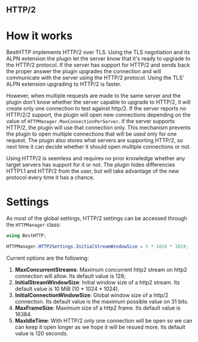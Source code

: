 ## HTTP/2

# How it works

BestHTTP implements HTTP/2 over TLS. Using the TLS negotiation and its ALPN extension the plugin let the server know that it's ready to upgrade to the HTTP/2 protocol. 
If the server has support for HTTP/2 and sends back the proper answer the plugin upgrades the connection and will communicate with the server using the HTTP/2 protocol. Using the TLS' ALPN extension upgrading to HTTP/2 is faster.

However, when multiple requests are made to the same server and the plugin don't know whether the server capable to upgrade to HTTP/2, it will create only one connection to test against http/2. If the server reports no HTTP/2/2 support, the plugin will open new connections depending on the value of `HTTPManager.MaxConnectionPerServer`. if the server supports HTTP/2, the plugin will use that connection only.
This mechanism prevents the plugin to open multiple connections that will be used only for one request. The plugin also stores what servers are supporting HTTP/2, so next time it can decide whether it should open multiple connections or not.

Using HTTP/2 is seemless and requires no prior knowledge whether any target servers has support for it or not. The plugin hides differencies HTTP1.1 and HTTP/2 from the user, but will take advantage of the new protocol every time it has a chance.

# Settings

As most of the global settings, HTTP/2 settings can be accessed through the `HTTPManager` class:
```csharp
using BestHTTP;

HTTPManager.HTTP2Settings.InitialStreamWindowSize = 5 * 1024 * 1024;
```

Current options are the following:

1. **MaxConcurrentStreams**: Maximum concurrent http2 stream on http2 connection will allow. Its default value is 128;
2. **InitialStreamWindowSize**: Initial window size of a http2 stream. Its default value is 10 MiB (10 * 1024 * 1024).
3. **InitialConnectionWindowSize**: Global window size of a http/2 connection. Its default value is the maximum possible value on 31 bits.
4. **MaxFrameSize**: Maximum size of a http2 frame. Its default value is 16384.
5. **MaxIdleTime**: With HTTP/2 only one connection will be open so we can can keep it open longer as we hope it will be resued more. Its default value is 120 seconds.